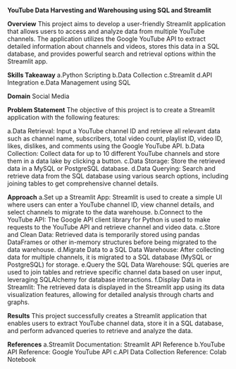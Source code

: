 **YouTube Data Harvesting and Warehousing using SQL and Streamlit**

**Overview**
This project aims to develop a user-friendly Streamlit application that allows users to access and analyze data from multiple YouTube channels. The application utilizes the Google YouTube API to extract detailed information about channels and videos, stores this data in a SQL database, and provides powerful search and retrieval options within the Streamlit app.

**Skills Takeaway**
a.Python Scripting
b.Data Collection
c.Streamlit
d.API Integration
e.Data Management using SQL

**Domain**
Social Media

**Problem Statement**
The objective of this project is to create a Streamlit application with the following features:

a.Data Retrieval: Input a YouTube channel ID and retrieve all relevant data such as channel name, subscribers, total video count, playlist ID, video ID, likes, dislikes, and comments using the Google YouTube API.
b.Data Collection: Collect data for up to 10 different YouTube channels and store them in a data lake by clicking a button.
c.Data Storage: Store the retrieved data in a MySQL or PostgreSQL database.
d.Data Querying: Search and retrieve data from the SQL database using various search options, including joining tables to get comprehensive channel details.

**Approach**
a.Set up a Streamlit App: Streamlit is used to create a simple UI where users can enter a YouTube channel ID, view channel details, and select channels to migrate to the data warehouse.
b.Connect to the YouTube API: The Google API client library for Python is used to make requests to the YouTube API and retrieve channel and video data.
c.Store and Clean Data: Retrieved data is temporarily stored using pandas DataFrames or other in-memory structures before being migrated to the data warehouse.
d.Migrate Data to a SQL Data Warehouse: After collecting data for multiple channels, it is migrated to a SQL database (MySQL or PostgreSQL) for storage.
e.Query the SQL Data Warehouse: SQL queries are used to join tables and retrieve specific channel data based on user input, leveraging SQLAlchemy for database interactions.
f.Display Data in Streamlit: The retrieved data is displayed in the Streamlit app using its data visualization features, allowing for detailed analysis through charts and graphs.

**Results**
This project successfully creates a Streamlit application that enables users to extract YouTube channel data, store it in a SQL database, and perform advanced queries to retrieve and analyze the data.

**References**
a.Streamlit Documentation: Streamlit API Reference
b.YouTube API Reference: Google YouTube API
c.API Data Collection Reference: Colab Notebook
